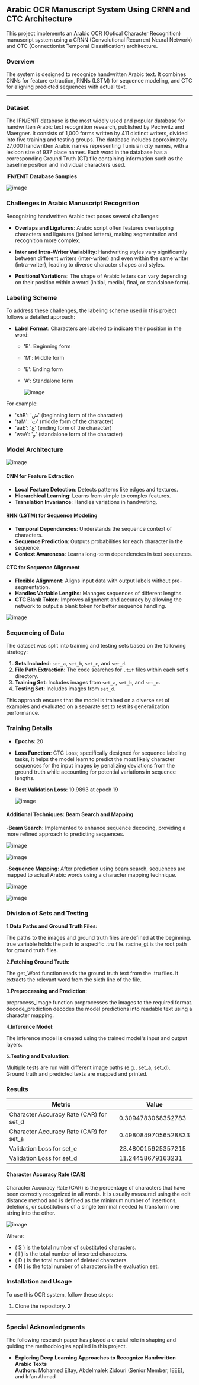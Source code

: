 

## Arabic OCR Manuscript System Using CRNN and CTC Architecture

This project implements an Arabic OCR (Optical Character Recognition) manuscript system using a CRNN (Convolutional Recurrent Neural Network) and CTC (Connectionist Temporal Classification) architecture.

### Overview

The system is designed to recognize handwritten Arabic text. It combines CNNs for feature extraction, RNNs (LSTM) for sequence modeling, and CTC for aligning predicted sequences with actual text.

---   

### Dataset

The IFN/ENIT database is the most widely used and popular database for handwritten Arabic text recognition research, published by Pechwitz and Maergner. It consists of 1,000 forms written by 411 distinct writers, divided into five training and testing groups. The database includes approximately 27,000 handwritten Arabic names representing Tunisian city names, with a lexicon size of 937 place names. Each word in the database has a corresponding Ground Truth (GT) file containing information such as the baseline position and individual characters used.   


**IFN/ENIT Database Samples**    

![image](https://github.com/najwanaamane/OCR-arabic/assets/86806375/3fd62982-faf4-43b8-a059-04d8429634d7)




### Challenges in Arabic Manuscript Recognition

Recognizing handwritten Arabic text poses several challenges:

- **Overlaps and Ligatures**: Arabic script often features overlapping characters and ligatures (joined letters), making segmentation and recognition more complex.
  
- **Inter and Intra-Writer Variability**: Handwriting styles vary significantly between different writers (inter-writer) and even within the same writer (intra-writer), leading to diverse character shapes and styles.
  
- **Positional Variations**: The shape of Arabic letters can vary depending on their position within a word (initial, medial, final, or standalone form).

### Labeling Scheme

To address these challenges, the labeling scheme used in this project follows a detailed approach:

- **Label Format**: Characters are labeled to indicate their position in the word:
  - 'B': Beginning form
  - 'M': Middle form
  - 'E': Ending form
  - 'A': Standalone form
 
    ![image](https://github.com/najwanaamane/OCR-arabic/assets/86806375/e42c5e9b-876c-4fef-a4df-6defc07749be)   


For example:
- 'shB': 'ش' (beginning form of the character)
- 'taM': 'ت' (middle form of the character)
- 'aaE': 'ع' (ending form of the character)
- 'waA': 'و' (standalone form of the character)



### Model Architecture   

![image](https://github.com/najwanaamane/OCR-arabic/assets/86806375/e0d500c4-bcb9-4b6c-bb92-e151d6977ccd)   




#### CNN for Feature Extraction

- **Local Feature Detection**: Detects patterns like edges and textures.
- **Hierarchical Learning**: Learns from simple to complex features.
- **Translation Invariance**: Handles variations in handwriting.

#### RNN (LSTM) for Sequence Modeling

- **Temporal Dependencies**: Understands the sequence context of characters.
- **Sequence Prediction**: Outputs probabilities for each character in the sequence.
- **Context Awareness**: Learns long-term dependencies in text sequences.

#### CTC for Sequence Alignment

- **Flexible Alignment**: Aligns input data with output labels without pre-segmentation.
- **Handles Variable Lengths**: Manages sequences of different lengths.
- **CTC Blank Token**: Improves alignment and accuracy by allowing the network to output a blank token for better sequence handling.

  
 ![image](https://github.com/najwanaamane/OCR-arabic/assets/86806375/5e6fcd80-ad41-4a72-b4b5-c987d681de21)   



 

### Sequencing of Data

The dataset was split into training and testing sets based on the following strategy:

1. **Sets Included**: `set_a`, `set_b`, `set_c`, and `set_d`.
2. **File Path Extraction**: The code searches for `.tif` files within each set's directory.
3. **Training Set**: Includes images from `set_a`, `set_b`, and `set_c`.
4. **Testing Set**: Includes images from `set_d`.

This approach ensures that the model is trained on a diverse set of examples and evaluated on a separate set to test its generalization performance.   

### Training Details

- **Epochs**: 20
- **Loss Function**: CTC Loss; specifically designed for sequence labeling tasks, it helps the model learn to predict the most likely character sequences for the input images by penalizing deviations from the ground truth while accounting for potential variations in sequence lengths.

- **Best Validation Loss**: 10.9893 at epoch 19   

  ![image](https://github.com/najwanaamane/OCR-arabic/assets/86806375/001b4a87-d662-4f0e-8f62-f5e2c57fc744)



 #### Additional Techniques: Beam Search and Mapping
-**Beam Search**: Implemented to enhance sequence decoding, providing a more refined approach to predicting sequences.  

![image](https://github.com/najwanaamane/OCR-arabic/assets/86806375/4bb79267-9822-4f14-a9de-f54c81fabc92)



![image](https://github.com/najwanaamane/OCR-arabic/assets/86806375/7197e97b-e0cd-4eba-aa6b-8411640211f9)


-**Sequence Mapping**: After prediction using beam search, sequences are mapped to actual Arabic words using a character mapping technique.   

![image](https://github.com/najwanaamane/OCR-arabic/assets/86806375/97264573-decc-45a6-883a-fff185f18492)


![image](https://github.com/najwanaamane/OCR-arabic/assets/86806375/a8314d96-f7d1-461c-ad50-c2beac7114e6)


###  Division of Sets and Testing

1.**Data Paths and Ground Truth Files:**   

The paths to the images and ground truth files are defined at the beginning.
true variable holds the path to a specific .tru file.
racine_gt is the root path for ground truth files.

2.**Fetching Ground Truth:**   

The get_Word function reads the ground truth text from the .tru files. It extracts the relevant word from the sixth line of the file.     

3.**Preprocessing and Prediction:**      

preprocess_image function preprocesses the images to the required format.   
decode_prediction decodes the model predictions into readable text using a character mapping.    

4.**Inference Model:**   

The inference model is created using the trained model's input and output layers.   

5.**Testing and Evaluation:**    

Multiple tests are run with different image paths (e.g., set_a, set_d).   
Ground truth and predicted texts are mapped and printed.   

### Results

| Metric                         | Value                   |
|-------------------------------|-------------------------|
| Character Accuracy Rate (CAR) for set_d | 0.3094783068352783   |
| Character Accuracy Rate (CAR) for set_a | 0.49808497056528833  |
| Validation Loss for set_e      | 23.480015925357215      |
| Validation Loss for set_d      | 11.24458679163231       |

#### Character Accuracy Rate (CAR)

Character Accuracy Rate (CAR) is the percentage of characters that have been correctly recognized in all words. It is usually measured using the edit distance method and is defined as the minimum number of insertions, deletions, or substitutions of a single terminal needed to transform one string into the other.   

![image](https://github.com/najwanaamane/OCR-arabic/assets/86806375/a2a72ebf-1eda-4d9d-9b1d-80b6b873a6e7)

Where:
- \( S \) is the total number of substituted characters.
- \( I \) is the total number of inserted characters.
- \( D \) is the total number of deleted characters.
- \( N \) is the total number of characters in the evaluation set.


### Installation and Usage

To use this OCR system, follow these steps:

1. Clone the repository.
2


---

### Special Acknowledgments

 
The following research paper has played a crucial role in shaping and guiding the methodologies applied in this project.

- **Exploring Deep Learning Approaches to Recognize Handwritten Arabic Texts**  
  **Authors**: Mohamed Eltay, Abdelmalek Zidouri (Senior Member, IEEE), and Irfan Ahmad


